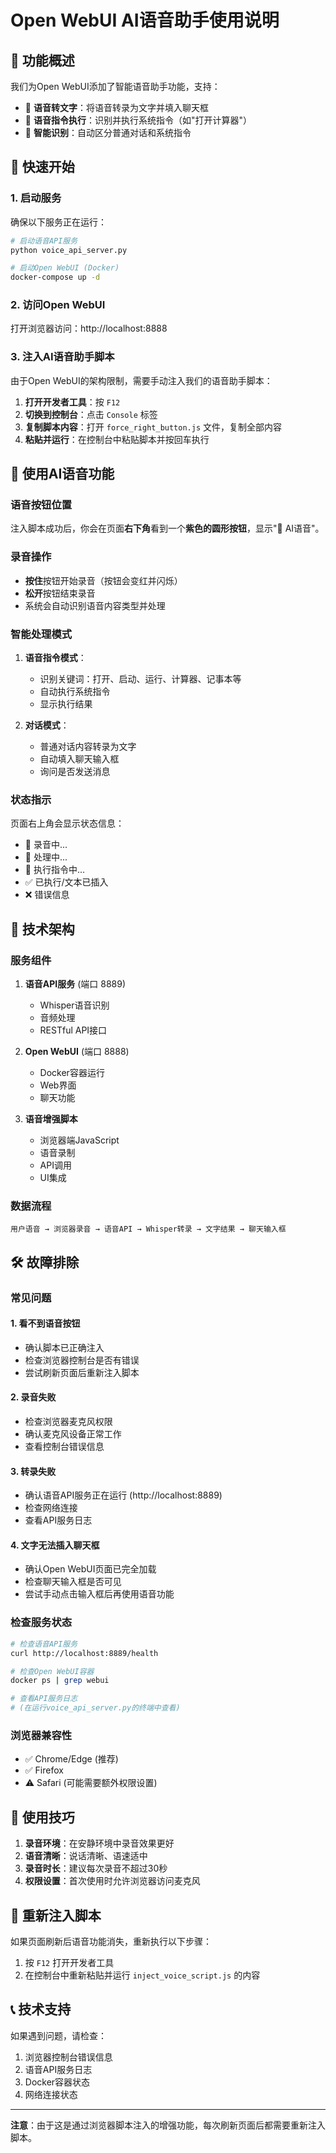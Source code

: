 # Open WebUI AI语音助手使用说明

## 🎯 功能概述

我们为Open WebUI添加了智能语音助手功能，支持：
- 🎤 **语音转文字**：将语音转录为文字并填入聊天框
- 🔧 **语音指令执行**：识别并执行系统指令（如"打开计算器"）
- 💬 **智能识别**：自动区分普通对话和系统指令

## 🚀 快速开始

### 1. 启动服务

确保以下服务正在运行：

```bash
# 启动语音API服务
python voice_api_server.py

# 启动Open WebUI (Docker)
docker-compose up -d
```

### 2. 访问Open WebUI

打开浏览器访问：http://localhost:8888

### 3. 注入AI语音助手脚本

由于Open WebUI的架构限制，需要手动注入我们的语音助手脚本：

1. **打开开发者工具**：按 `F12`
2. **切换到控制台**：点击 `Console` 标签
3. **复制脚本内容**：打开 `force_right_button.js` 文件，复制全部内容
4. **粘贴并运行**：在控制台中粘贴脚本并按回车执行

## 🎤 使用AI语音功能

### 语音按钮位置
注入脚本成功后，你会在页面**右下角**看到一个**紫色的圆形按钮**，显示"🎤 AI语音"。

### 录音操作
- **按住**按钮开始录音（按钮会变红并闪烁）
- **松开**按钮结束录音
- 系统会自动识别语音内容类型并处理

### 智能处理模式
1. **语音指令模式**：
   - 识别关键词：打开、启动、运行、计算器、记事本等
   - 自动执行系统指令
   - 显示执行结果

2. **对话模式**：
   - 普通对话内容转录为文字
   - 自动填入聊天输入框
   - 询问是否发送消息

### 状态指示
页面右上角会显示状态信息：
- 🎤 录音中...
- 🔄 处理中...
- 🔧 执行指令中...
- ✅ 已执行/文本已插入
- ❌ 错误信息

## 🔧 技术架构

### 服务组件
1. **语音API服务** (端口 8889)
   - Whisper语音识别
   - 音频处理
   - RESTful API接口

2. **Open WebUI** (端口 8888)
   - Docker容器运行
   - Web界面
   - 聊天功能

3. **语音增强脚本**
   - 浏览器端JavaScript
   - 语音录制
   - API调用
   - UI集成

### 数据流程
```
用户语音 → 浏览器录音 → 语音API → Whisper转录 → 文字结果 → 聊天输入框
```

## 🛠️ 故障排除

### 常见问题

#### 1. 看不到语音按钮
- 确认脚本已正确注入
- 检查浏览器控制台是否有错误
- 尝试刷新页面后重新注入脚本

#### 2. 录音失败
- 检查浏览器麦克风权限
- 确认麦克风设备正常工作
- 查看控制台错误信息

#### 3. 转录失败
- 确认语音API服务正在运行 (http://localhost:8889)
- 检查网络连接
- 查看API服务日志

#### 4. 文字无法插入聊天框
- 确认Open WebUI页面已完全加载
- 检查聊天输入框是否可见
- 尝试手动点击输入框后再使用语音功能

### 检查服务状态

```bash
# 检查语音API服务
curl http://localhost:8889/health

# 检查Open WebUI容器
docker ps | grep webui

# 查看API服务日志
# (在运行voice_api_server.py的终端中查看)
```

### 浏览器兼容性
- ✅ Chrome/Edge (推荐)
- ✅ Firefox
- ⚠️ Safari (可能需要额外权限设置)

## 📝 使用技巧

1. **录音环境**：在安静环境中录音效果更好
2. **语音清晰**：说话清晰、语速适中
3. **录音时长**：建议每次录音不超过30秒
4. **权限设置**：首次使用时允许浏览器访问麦克风

## 🔄 重新注入脚本

如果页面刷新后语音功能消失，重新执行以下步骤：
1. 按 `F12` 打开开发者工具
2. 在控制台中重新粘贴并运行 `inject_voice_script.js` 的内容

## 📞 技术支持

如果遇到问题，请检查：
1. 浏览器控制台错误信息
2. 语音API服务日志
3. Docker容器状态
4. 网络连接状态

---

**注意**：由于这是通过浏览器脚本注入的增强功能，每次刷新页面后都需要重新注入脚本。